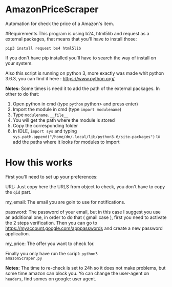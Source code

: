 # AmazonPriceScraper
Automation for check the price of a Amazon's item.

#Requirements
This program is using b24, html5lib and 
request as a external packages, 
that means that you'll have to 
install those:

<code>pip3 install request bs4 html5lib</code>

If you don't have pip installed you'll
have to search the way of install
on your system.

Also this script is running on 
python 3, more exactly was made
whit python 3.6.3, you can find
it here : https://www.python.org/

**Notes:** Some times is need it
to add the path of the external
packages. In other to do that:

<ol>
    <li>Open python in cmd (type <code>python</code> python> and press enter)</li>
    <li>Import the module in cmd (type <code>import modulename</code>)</li>
    <li>Type <code>modulename.__file__</code></li>
    <li>You will get the path where the module is stored</li>
    <li>Copy the corresponding folder</li>
    <li>In IDLE, <code>import sys</code> and typing <code>sys.path.append("/home/dm/.local/lib/python3.6/site-packages")</code> to add the paths where it looks for modules to import</li>
</ol>

# How this works

First you'll need to set up your
preferences:

URL: Just copy here the URLS from
object to check, you don't have
to copy the <code>qid</code> part.

my_email: The email you are goin to
use for notifications.

password: The password of your email,
but in this case I suggest you use
an additional one, in order to do that
( gmail case ), first you need to
activate the 2 steps verification.
Then you can go to https://myaccount.google.com/apppasswords
and create a new password application.

my_price: The offer you want to
check for.


Finally you only have run the
script: <code>python3 amazonScraper.py</code>

**Notes:** The time to re-check
is set to 24h so it does not make
problems, but some time amazon can
block you. Yo can change the user-agent 
on <code>headers</code>, find somes
on google: user agent.
